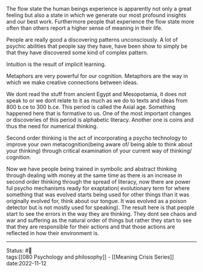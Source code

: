 The flow state the human beings experience is apparently not only a great feeling but also a state in which we generate our most profound insights and our best work. Furthermore people that experience the flow state more often than others report a higher sense of meaning in their life. 

People are really good a discovering patterns unconsciously. A lot of psychic abilities that people say they have, have been show to simply be that they have discovered some kind of complex pattern. 

Intuition is the result of implicit learning. 

Metaphors are very powerful for our cognition. Metaphors are the way in which we make creative connections between ideas. 

We dont read the stuff from ancient Egypt and Mesopotamia, it does not speak to or we dont relate to it as much as we do to texts and ideas from  800 b.ce to 300 b.ce. This period is called the Axial age. Something happened here that is formative to us. One of the most important changes or discoveries of this period is alphabetic literacy. Another one is coins and thus the need for numerical thinking. 

Second order thinking is the act of incorporating a psycho technology to improve your own metacognition(being aware of/ being able to think about your thinking) through critical examination of your current way of thinking/ cognition. 

Now we have people being trained in symbolic and abstract thinking through dealing with money at the same time as there is an increase in second order thinking through the spread of literacy, now there are power ful psycho mechanisms ready for exaptation( evolutionary term for where something that was evolved starts being used for other things than it was originally evolved for, think about our tongue. It was evolved as a poison detector but is not mostly used for speaking). The result here is that people start to see the errors in the way they are thinking. They dont see chaos and war and suffering as the natural order of things but rather they start to see that they are responsible for their actions and that those actions are reflected in how their environment is. 



---
Status: #📖   
tags:[[080 Psychology and philosophy]] - [[Meaning Crisis Series]] 
date:2022-11-12

